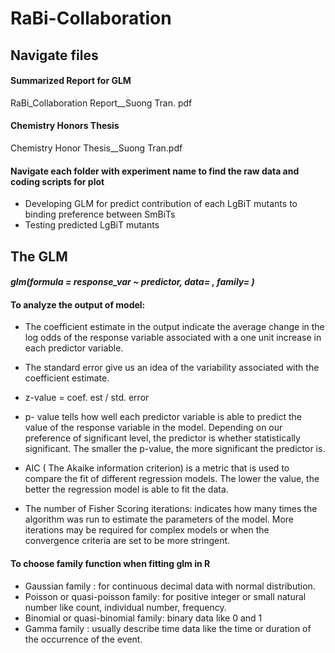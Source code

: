 # RaBi-Collaboration

## Navigate files

#### Summarized Report for GLM
RaBi_Collaboration Report__Suong Tran. pdf

#### Chemistry Honors Thesis
Chemistry Honor Thesis__Suong Tran.pdf

#### Navigate each folder with experiment name to find the raw data and coding scripts for plot

  - Developing GLM for predict contribution of each LgBiT mutants to binding preference between SmBiTs
  - Testing predicted LgBiT mutants

## The GLM
#### *glm(formula = response_var ~ predictor, data= , family= )*
#### To analyze the output of model:
  - The coefficient estimate in the output indicate the average change in the log odds of the response variable associated with a one unit increase in each predictor variable. 

  - The standard error give us an idea of the variability associated with the coefficient estimate. 

  - z-value = coef. est / std. error

  - p- value tells how well each predictor variable is able to predict the value of the response variable in the model. 
Depending on our preference of significant level, the predictor is whether statistically significant. The smaller the              p-value, the more significant the predictor is.

  - AIC ( The Akaike information criterion) is a metric that is used to compare the fit of different regression models. The lower the value, the better the regression model is able to fit the data. 
  
  - The number of Fisher Scoring iterations: indicates how many times the algorithm was run to estimate the parameters of the model. More iterations may be required for complex models or when the convergence criteria are set to be more stringent.

#### To choose family function when fitting glm in R

  - Gaussian family : for continuous decimal data with normal distribution.
  - Poisson or quasi-poisson family: for positive integer or small natural number like count, individual number, frequency.
  - Binomial or quasi-binomial family: binary data like 0 and 1
  - Gamma family : usually describe time data like the time or duration of the occurrence of the event.
